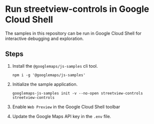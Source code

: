 # Run streetview-controls in Google Cloud Shell

The samples in this repository can be run in Google Cloud Shell for interactive debugging and exploration.

## Steps

1. Install the `@googlemaps/js-samples` cli tool.

    ```
    npm i -g '@googlemaps/js-samples'
    ```
1. Initialize the sample application. 
    ```
    googlemaps-js-samples init -v --no-open streetview-controls streetview-controls
    ```
1. Enable `Web Preview` in the Google Cloud Shell toolbar
1. Update the Google Maps API key in the `.env` file.
